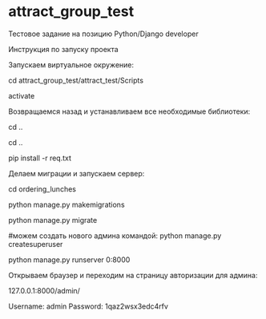 # attract_group_test
Тестовое задание на позицию Python/Django developer


Инструкция по запуску проекта

Запускаем виртуальное окружение:

cd attract_group_test/attract_test/Scripts

activate


Возвращаемся назад и устанавливаем все необходимые библиотеки:

cd ..

cd ..

pip install -r req.txt


Делаем миграции и запускаем сервер:

cd ordering_lunches

python manage.py makemigrations

python manage.py migrate

#можем создать нового админа командой: python manage.py createsuperuser

python manage.py runserver 0:8000


Открываем браузер и переходим на страницу авторизации для админа:

127.0.0.1:8000/admin/

Username: admin
Password: 1qaz2wsx3edc4rfv
